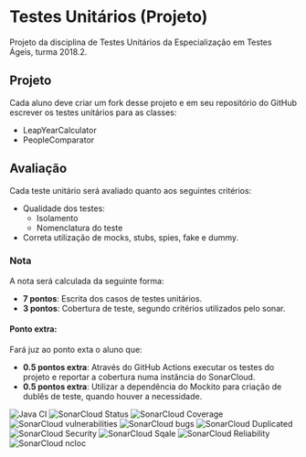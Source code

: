 # Testes Unitários (Projeto)

Projeto da disciplina de Testes Unitários da Especialização em Testes Ágeis, turma
2018.2.

## Projeto

Cada aluno deve criar um fork desse projeto e em seu repositório do GitHub escrever os testes
unitários para as classes:
- LeapYearCalculator
- PeopleComparator

## Avaliação

 Cada teste unitário será avaliado quanto aos seguintes critérios:
- Qualidade dos testes:
    - Isolamento
    - Nomenclatura do teste
- Correta utilização de mocks, stubs, spies, fake e dummy.

### Nota

A nota será calculada da seguinte forma:
- **7 pontos**: Escrita dos casos de testes unitários.
- **3 pontos**: Cobertura de teste, segundo critérios utilizados
pelo sonar.
    
#### Ponto extra:

Fará juz ao ponto exta o aluno que: 
- **0.5 pontos extra**: Através do GitHub Actions executar os testes do projeto
e reportar a cobertura numa instância do SonarCloud.
- **0.5 pontos extra**: Utilizar a dependência do Mockito para criação de
dublês de teste, quando houver a necessidade.

![Java CI](https://github.com/lazarofsjunior/unit-testing-project/workflows/Java%20CI/badge.svg)
![SonarCloud Status](https://sonarcloud.io/api/project_badges/measure?project=lazarofsjunior_unit-testing-project&metric=alert_status)
![SonarCloud Coverage](https://sonarcloud.io/api/project_badges/measure?project=lazarofsjunior_unit-testing-project&metric=coverage)
![SonarCloud vulnerabilities](https://sonarcloud.io/api/project_badges/measure?project=lazarofsjunior_unit-testing-project&metric=vulnerabilities)
![SonarCloud bugs](https://sonarcloud.io/api/project_badges/measure?project=lazarofsjunior_unit-testing-project&metric=bugs)
![SonarCloud Duplicated](https://sonarcloud.io/api/project_badges/measure?project=lazarofsjunior_unit-testing-project&metric=duplicated_lines_density)
![SonarCloud Security](https://sonarcloud.io/api/project_badges/measure?project=lazarofsjunior_unit-testing-project&metric=security_rating)
![SonarCloud Sqale](https://sonarcloud.io/api/project_badges/measure?project=lazarofsjunior_unit-testing-project&metric=sqale_index)
![SonarCloud Reliability](https://sonarcloud.io/api/project_badges/measure?project=lazarofsjunior_unit-testing-project&metric=reliability_rating)
![SonarCloud ncloc](https://sonarcloud.io/api/project_badges/measure?project=lazarofsjunior_unit-testing-project&metric=ncloc)


